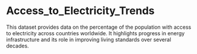 # Access_to_Electricity_Trends
This dataset provides data on the percentage of the population with access to electricity across countries worldwide. It highlights progress in energy infrastructure and its role in improving living standards over several decades.
